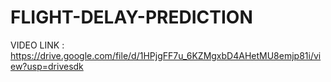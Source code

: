 # FLIGHT-DELAY-PREDICTION


VIDEO LINK : https://drive.google.com/file/d/1HPjgFF7u_6KZMgxbD4AHetMU8emjp81i/view?usp=drivesdk

